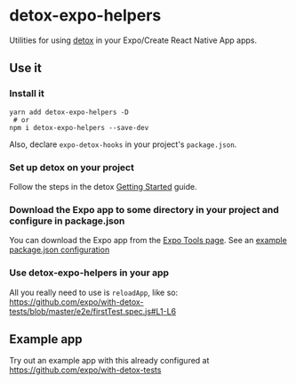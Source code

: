 # detox-expo-helpers

Utilities for using [detox](http://github.com/wix/detox) in your Expo/Create React Native App apps.

## Use it

### Install it

```
yarn add detox-expo-helpers -D
 # or
npm i detox-expo-helpers --save-dev
```

Also, declare `expo-detox-hooks` in your project's `package.json`.

### Set up detox on your project

Follow the steps in the detox [Getting Started](https://github.com/wix/detox/blob/master/docs/Introduction.GettingStarted.md) guide.

### Download the Expo app to some directory in your project and configure in package.json

You can download the Expo app from the [Expo Tools page](https://expo.io/tools). See an [example package.json configuration](https://github.com/expo/with-detox-tests/blob/033020b165452d641f512a9b1a8a291632ce8e8f/package.json#L21-L29)

### Use detox-expo-helpers in your app

All you really need to use is `reloadApp`, like so: https://github.com/expo/with-detox-tests/blob/master/e2e/firstTest.spec.js#L1-L6

## Example app

Try out an example app with this already configured at https://github.com/expo/with-detox-tests
